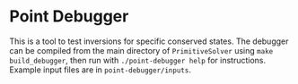 # Point Debugger

This is a tool to test inversions for specific conserved states. The debugger can be
compiled from the main directory of `PrimitiveSolver` using `make build_debugger`, then
run with `./point-debugger help` for instructions. Example input files
are in `point-debugger/inputs`.
